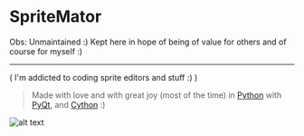 SpriteMator
============

Obs: Unmaintained :) Kept here in hope of being of value for others and of course for myself :)

------------
( I'm addicted to coding sprite editors and stuff :) )
> Made with love and with great joy (most of the time) in [Python][1] with [PyQt][2], and [Cython][3] :)


[1]: http://www.python.org
[2]: http://www.riverbankcomputing.co.uk/software/pyqt/intro
[3]: http://cython.org/

![alt text](https://github.com/rafaelvasco/SpriteMator/blob/master/spritemator.PNG "Screeshot")
